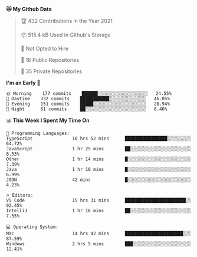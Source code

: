 <!--START_SECTION:waka-->
**🐱 My Github Data** 

> 🏆 432 Contributions in the Year 2021
 > 
> 📦 515.4 kB Used in Github's Storage 
 > 
> 🚫 Not Opted to Hire
 > 
> 📜 16 Public Repositories 
 > 
> 🔑 35 Private Repositories  
 > 
**I'm an Early 🐤** 

```text
🌞 Morning    177 commits    ██████░░░░░░░░░░░░░░░░░░░   24.55% 
🌆 Daytime    332 commits    ███████████░░░░░░░░░░░░░░   46.05% 
🌃 Evening    151 commits    █████░░░░░░░░░░░░░░░░░░░░   20.94% 
🌙 Night      61 commits     ██░░░░░░░░░░░░░░░░░░░░░░░   8.46%

```


📊 **This Week I Spent My Time On** 

```text
💬 Programming Languages: 
TypeScript               10 hrs 52 mins      ████████████████░░░░░░░░░   64.72% 
JavaScript               1 hr 25 mins        ██░░░░░░░░░░░░░░░░░░░░░░░   8.53% 
Other                    1 hr 14 mins        █░░░░░░░░░░░░░░░░░░░░░░░░   7.39% 
Java                     1 hr 10 mins        █░░░░░░░░░░░░░░░░░░░░░░░░   6.99% 
JSON                     42 mins             █░░░░░░░░░░░░░░░░░░░░░░░░   4.23%

🔥 Editors: 
VS Code                  15 hrs 31 mins      ███████████████████████░░   92.45% 
IntelliJ                 1 hr 16 mins        ██░░░░░░░░░░░░░░░░░░░░░░░   7.55%

💻 Operating System: 
Mac                      14 hrs 42 mins      ██████████████████████░░░   87.59% 
Windows                  2 hrs 5 mins        ███░░░░░░░░░░░░░░░░░░░░░░   12.41%

```


<!--END_SECTION:waka-->

